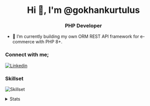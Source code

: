 <h1 align="center">Hi 👋, I'm @gokhankurtulus</h1>
<h3 align="center">PHP Developer</h3>

- 🔭 I’m currently building my own ORM REST API framework for e-commerce with PHP 8+.

### Connect with me;
[![Linkedin](https://skillicons.dev/icons?i=linkedin)](https://www.linkedin.com/in/gokhankurtulus/)

### Skillset

![Skillset](https://skillicons.dev/icons?i=php,mysql,html,css,js,jquery)
<details>
  <summary>Stats</summary>
  
  ![](https://github-readme-stats.vercel.app/api?username=gokhankurtulus&show_icons=true)
  
  ![](https://komarev.com/ghpvc/?username=gokhankurtulus&style=for-the-badge)
</details>
